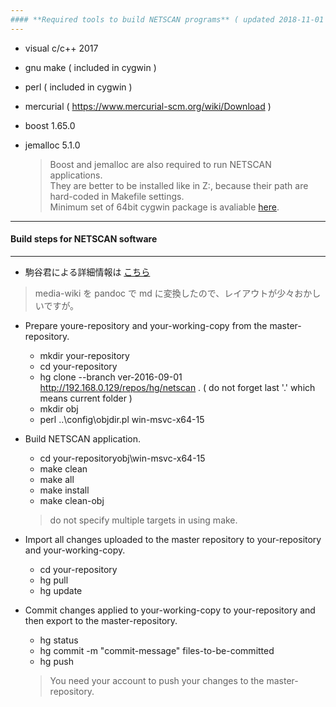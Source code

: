 ```yaml
---
#### **Required tools to build NETSCAN programs** ( updated 2018-11-01 )
---
```


+ visual c/c++ 2017
+ gnu make ( included in cygwin )
+ perl ( included in cygwin )
+ mercurial ( https://www.mercurial-scm.org/wiki/Download )
+ boost 1.65.0
+ jemalloc 5.1.0

  > Boost and jemalloc are also required to run NETSCAN applications.  
  > They are better to be installed like in Z:, because their path are hard-coded in Makefile settings.  
  > Minimum set of 64bit cygwin package is avaliable [here](cygwin.zip).  

---
#### **Build steps for NETSCAN software**
---

+ 駒谷君による詳細情報は [こちら](./build-system.md)  
> media-wiki を pandoc で md に変換したので、レイアウトが少々おかしいですが。  

+ Prepare youre-repository and your-working-copy from the master-repository.
  - mkdir your-repository
  - cd your-repository
  - hg clone --branch ver-2016-09-01 http://192.168.0.129/repos/hg/netscan . ( do not forget last '.' which means current folder )  
  - mkdir obj
  - perl ..\config\objdir.pl win-msvc-x64-15


+ Build NETSCAN application.
  - cd your-repositoryobj\win-msvc-x64-15
  - make clean
  - make all
  - make install
  - make clean-obj

  > do not specify multiple targets in using make.  

+ Import all changes uploaded to the master repository to your-repository and your-working-copy.
  - cd your-repository
  - hg pull
  - hg update


+ Commit changes applied to your-working-copy to your-repository and then export to the master-repository.
  - hg status
  - hg commit -m "commit-message" files-to-be-committed
  - hg push

  > You need your account to push your changes to the master-repository.  
